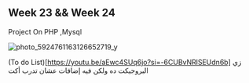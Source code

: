 ## Week 23 && Week 24

Project On PHP ,Mysql

![photo_5924761163126652719_y](https://github.com/sandykhaled/IEEE-Tasks/assets/120924159/8051ac0e-b0ed-4e39-a781-a4ade309ea74)

(To do List)[https://youtu.be/aEwc4SUq6jo?si=-6CUBvNRlSEUdn6b] 
<bdi>زي البروجيكت ده ولكن فيه إضافات عشان تدرب أكت </bdi>

